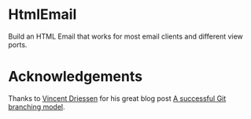 # HtmlEmail
Build an HTML Email that works for most email clients and different view ports.

# Acknowledgements
Thanks to [Vincent Driessen](http://nvie.com/about/) for his great blog post [A successful Git branching model](http://nvie.com/posts/a-successful-git-branching-model/).
